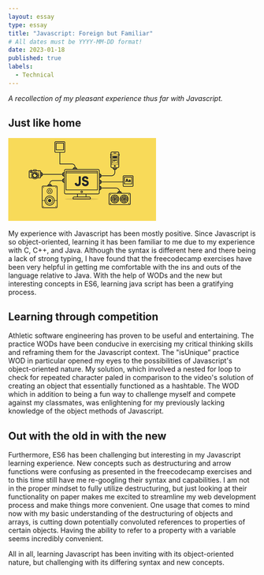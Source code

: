 ```yaml
---
layout: essay
type: essay
title: "Javascript: Foreign but Familiar"
# All dates must be YYYY-MM-DD format!
date: 2023-01-18
published: true
labels:
  - Technical
---
```


*A recollection of my pleasant experience thus far with Javascript.*

## Just like home

<img width="300px" class="rounded float-start pe-4" src="../img/javascript.png">

My experience with Javascript has been mostly positive. Since Javascript is so object-oriented, learning it has been familiar to me due to my experience with C, C++, and Java. Although the syntax is different here and there being a lack of strong typing, I have found that the freecodecamp exercises have been very helpful in getting me comfortable with the ins and outs of the language relative to Java. With the help of WODs and the new but interesting concepts in ES6, learning java script has been a gratifying process.

## Learning through competition 

Athletic software engineering has proven to be useful and entertaining. The practice WODs have been conducive in exercising my critical thinking skills and reframing them for the Javascript context. The "isUnique” practice WOD in particular opened my eyes to the possibilities of Javascript's object-oriented nature. My solution, which involved a nested for loop to check for repeated character paled in comparison to the video's solution of creating an object that essentially functioned as a hashtable. The WOD which in addition to being a fun way to challenge myself and compete against my classmates, was enlightening for my previously lacking knowledge of the object methods of Javascript.


## Out with the old in with the new

Furthermore, ES6 has been challenging but interesting in my Javascript learning experience. New concepts such as destructuring and arrow functions were confusing as presented in the freecodecamp exercises and to this time still have me re-googling their syntax and capabilities. I am not in the proper mindset to fully utilize destructuring, but just looking at their functionality on paper makes me excited to streamline my web development process and make things more convenient. One usage that comes to mind now with my basic understanding of the destructuring of objects and arrays, is cutting down potentially convoluted references to properties of certain objects. Having the ability to refer to a property with a variable seems incredibly convenient.

All in all, learning Javascript has been inviting with its object-oriented nature, but challenging with its differing syntax and new concepts.
